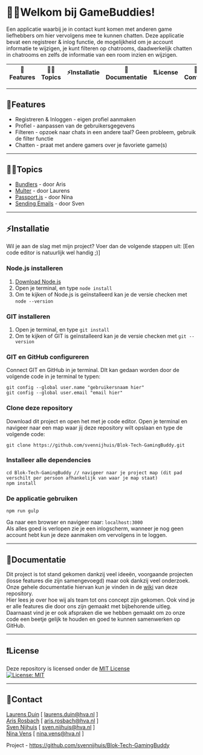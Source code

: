 # 👋🏼Welkom bij GameBuddies!
Een applicatie waarbij je in contact kunt komen met anderen game liefhebbers om hier vervolgens
mee te kunnen chatten. 
Deze applicatie bevat een registreer & inlog functie, de mogelijkheid om je account informatie te wijzigen, je kunt filteren op chatrooms, daadwerkelijk chatten in chatrooms en
zelfs de informatie van een room inzien en wijzigen.

| 🚀Features | ✍🏼Topics | :zap:Installatie | :memo:Documentatie | :heavy_exclamation_mark:License | :email:Contact |
|---|---|---|---|---|---|

---

## 🚀Features
- Registreren & Inloggen - eigen profiel aanmaken
- Profiel - aanpassen van de gebruikersgegevens
- Filteren - opzoek naar chats in een andere taal? Geen probleem, gebruik de filter functie
- Chatten - praat met andere gamers over je favoriete game(s)

---

## ✍🏼Topics
- [Bundlers](https://github.com/svennijhuis/Blok-Tech-GamingBuddy/wiki/Topic:-Bundlers) - door Aris
- [Multer](https://github.com/svennijhuis/Blok-Tech-GamingBuddy/wiki/Topic:-Multer) - door Laurens
- [Passport.js](https://github.com/svennijhuis/Blok-Tech-GamingBuddy/wiki/Topic:-Passport.js) - door Nina
- [Sending Emails](https://github.com/svennijhuis/Blok-Tech-GamingBuddy/wiki/Topic:-Sending-E-mails) - door Sven

---

## :zap:Installatie 
Wil je aan de slag met mijn project? Voer dan de volgende stappen uit: 
[Een code editor is natuurlijk wel handig ;)]

### Node.js installeren
1. [Download Node.js](https://nodejs.org/en/download/)
2. Open je terminal, en type `node install`
3. Om te kijken of Node.js is geïnstalleerd kan je de versie checken met `node --version`

### GIT installeren
1. Open je terminal, en type `git install`
2. Om te kijken of GIT is geïnstalleerd kan je de versie checken met `git --version`

### GIT en GitHub configureren
Connect GIT en GitHub in je terminal. DIt kan gedaan worden door de volgende code in je terminal te typen:
```
git config --global user.name "gebruikersnaam hier"
git config --global user.email "email hier"
```

### Clone deze repository
Download dit project en open het met je code editor. Open je terminal en navigeer naar een map waar jij deze repository wilt opslaan en type de volgende code:
```
git clone https://github.com/svennijhuis/Blok-Tech-GamingBuddy.git
```

### Installeer alle dependencies
```
cd Blok-Tech-GamingBuddy // navigeer naar je project map (dit pad verschilt per persoon afhankelijk van waar je map staat)
npm install
```

### De applicatie gebruiken
```
npm run gulp
```
Ga naar een browser en navigeer naar: `localhost:3000` <br>
Als alles goed is verlopen zie je een inlogscherm, wanneer je nog geen account hebt kun je deze aanmaken om vervolgens in te loggen. 

---

## :memo:Documentatie
Dit project is tot stand gekomen dankzij veel ideeën, voorgaande projecten (losse features die zijn samengevoegd) maar ook dankzij veel onderzoek. <br>
Onze gehele documentatie hiervan kun je vinden in de [wiki](https://github.com/svennijhuis/Blok-Tech-GamingBuddy/wiki) van deze repository. <br>
Hier lees je over hoe wij als team tot ons concept zijn gekomen. Ook vind je er alle features die door ons zijn gemaakt met bijbehorende uitleg. Daarnaast vind je er ook afspraken die we hebben gemaakt om zo onze code een beetje gelijk te houden en goed te kunnen samenwerken op GitHub.

---

## :heavy_exclamation_mark:License
Deze repository is licensed onder de [MIT License](https://github.com/svennijhuis/Blok-Tech-GamingBuddy/blob/main/LICENSE) <br>
[![License: MIT](https://img.shields.io/badge/License-MIT-yellow.svg)](https://opensource.org/licenses/MIT)

---

## :email:Contact
[Laurens Duin](https://github.com/Laurens256) [ laurens.duin@hva.nl ] <br>
[Aris Rosbach](https://github.com/ArisRosbach) [ aris.rosbach@hva.nl ] <br>
[Sven Nijhuis](https://github.com/svennijhuis) [ sven.nijhuis@hva.nl ] <br>
[Nina Vens](https://github.com/ninadepina) [ nina.vens@hva.nl ] <br>

Project - https://github.com/svennijhuis/Blok-Tech-GamingBuddy

